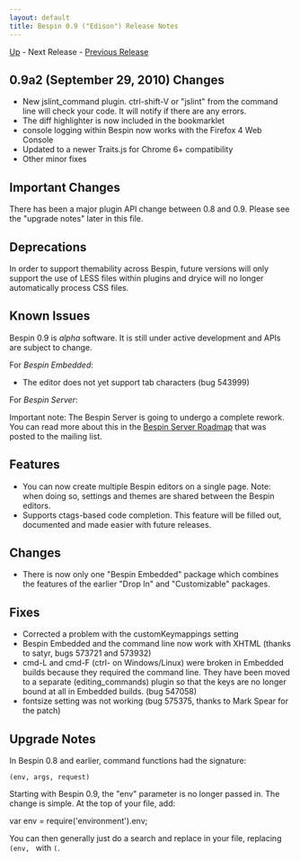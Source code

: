 ```yaml
---
layout: default
title: Bespin 0.9 ("Edison") Release Notes
---
```


[Up](index.html) - Next Release - [Previous Release](notes08.html)

0.9a2 (September 29, 2010) Changes
----------------------------------

* New jslint\_command plugin. ctrl-shift-V or "jslint" from the command line
  will check your code. It will notify if there are any errors.
* The diff highlighter is now included in the bookmarklet
* console logging within Bespin now works with the Firefox 4 Web Console
* Updated to a newer Traits.js for Chrome 6+ compatibility
* Other minor fixes

Important Changes
-----------------

There has been a major plugin API change between 0.8 and 0.9. Please
see the "upgrade notes" later in this file.

Deprecations
------------

In order to support themability across Bespin, future versions will only
support the use of LESS files within plugins and dryice will no longer
automatically process CSS files.

Known Issues
------------

Bespin 0.9 is *alpha* software. It is still under active development
and APIs are subject to change.

For *Bespin Embedded*:

* The editor does not yet support tab characters (bug 543999)

For *Bespin Server*:

Important note: The Bespin Server is going to undergo a complete rework.
You can read more about this in the [Bespin Server Roadmap](http://groups.google.com/group/bespin/browse_thread/thread/6de8c718d64232a0)
that was posted to the mailing list.

Features
--------
* You can now create multiple Bespin editors on a single page. Note: when
  doing so, settings and themes are shared between the Bespin editors.
* Supports ctags-based code completion. This feature will be filled out,
  documented and made easier with future releases.

Changes
-------
* There is now only one "Bespin Embedded" package which combines the features
  of the earlier "Drop In" and "Customizable" packages.

Fixes
-----
* Corrected a problem with the customKeymappings setting
* Bespin Embedded and the command line now work with XHTML (thanks to satyr,
  bugs 573721 and 573932)
* cmd-L and cmd-F (ctrl- on Windows/Linux) were broken in Embedded builds
  because they required the command line. They have been moved to a separate
  (editing\_commands) plugin so that the keys are no longer bound at all
  in Embedded builds. (bug 547058)
* fontsize setting was not working (bug 575375, thanks to Mark Spear for the 
  patch)

Upgrade Notes
-------------

In Bespin 0.8 and earlier, command functions had the signature:

    (env, args, request)

Starting with Bespin 0.9, the "env" parameter is no longer passed in. The change
is simple. At the top of your file, add:

var env = require('environment').env;

You can then generally just do a search and replace in your file, replacing
`(env, ` with `(`.
